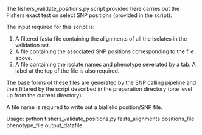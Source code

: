 The fishers_validate_positions.py script provided here carries out the Fishers exact test on select
SNP positions (provided in the script).

The input required for this script is:

1. A filtered fasta file containing the alignments of all the isolates in the validation set.
2. A file containing the associated SNP positions corresponding to the file above.
3. A file containing the isolate names and phenotype severated by a tab. A label at the top of the
   file is also required.

The base forms of these files are generated by the SNP calling pipeline and then filtered by the script
described in the preparation directory (one level up from the current directory).

A file name is required to write out a biallelic position/SNP file.

Usage: python fishers_validate_positions.py fasta_alignments positions_file phenotype_file output_datafile
